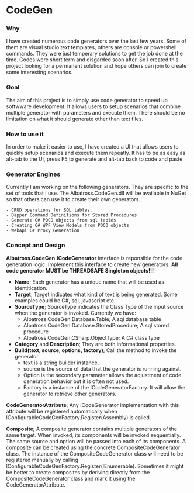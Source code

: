 # CodeGen

### Why
I have created numerous code generators over the last few years.  Some of them are visual studio text templates, others are console or powershell commands.  They were just temperary solutions to get the job done at the time. Codes were short term and disgarded soon after.  So I created this project looking for a permanent solution and hope others can join to create some interesting scenarios.  
		
### Goal
The aim of this project is to simply use code generator to speed up softwware development.  It allows users to setup scenarios that combine multiple generator with parameters and execute them.  There should be no limitation on what it should generate other than text files.  
		
### How to use it
In order to make it easier to use, I have created a UI that allows users to quickly setup scenarios and execute them repeatly.  It has to be as easy as alt-tab to the UI, press F5 to generate and alt-tab back to code and paste.  
	
### Generator Engines
Currently I am working on the following generators.  They are specific to the set of tools that I use.  The Albatross.CodeGen.dll will be available in NuGet so that others can use it to create their own generators.  

	- CRUD operations for SQL tables.
	- Dapper Command Definitions for Stored Procedures.
	- Generate C# POCO objects from sql tables
	- Creating C# WPF View Models from POCO objects
	- WebApi C# Proxy Generation
	
### Concept and Design
**Albatross.CodeGen.ICodeGenerator** interface is reponsible for the code generation logic.  Implement this interface to create new generators.  **All code generator MUST be THREADSAFE Singleton objects!!!**
- **Name**; Each generator has a unique name that will be used as identitication.  
- **Target**; Target indicates what kind of text is being generated.  Some examples could be C#, sql, javascript etc.  
- **SourceType**; SourceType indicates the Class Type of the input source when the generator is invoked.  Currently we have:
	* Albatross.CodeGen.Database.Table; A sql database table
	* Albatross.CodeGen.Database.StoredProcedure; A sql stored procedure
	* Albatross.CodeGen.CSharp.ObjectType; A C# class type
- **Category** and **Description**; They are both informational properties.
- **Build(text, source, options, factory)**; Call the  method to invoke the generator.  
	* text is a string builder instance.
	* source is the source of data that the generator is running against.
	* Option is the secondary parameter allows the adjustment of code generation behavior but it is often not used.  
	* Factory is a instance of the ICodeGeneratorFactory.  It will allow the generator to retrieve other generators.

**CodeGeneratorAttribute**; Any ICodeGenerator implementation with this attribute will be registered automatically when IConfigurableCodeGenFactory.Register(Assembly) is called.

**Composite**; A composite generator contains multiple generators of the same target.  When invoked, its components will be invoked sequentially.  The same source and option will be passed into each of its components.  A composite can be created using the concrete CompositeCodeGenerator class.  The instance of the CompositeCodeGenerator class will need to be registered manually by calling IConfigurableCodeGenFactory.Register(IEnumerable<ICodeGenerator>).  Sometimes it might be better to create composites by deriving directly from the CompositeCodeGenerator class and mark it using the CodeGeneratorAttribute.
